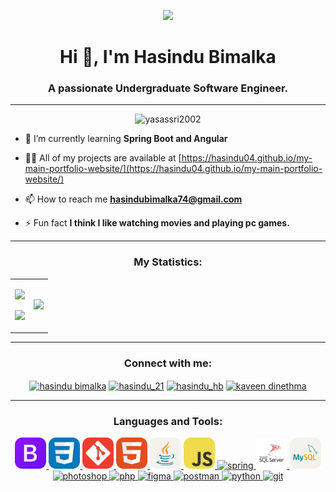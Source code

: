 <p align="center" ><img  src = "https://github.com/7oSkaaa/7oSkaaa/blob/main/Images/about_me.gif?raw=true" width = 100px></p>

<h1 align="center">Hi 👋, I'm Hasindu Bimalka</h1>
<h3 align="center">A passionate Undergraduate Software Engineer.</h3>

---

<p align="center"> <img src="https://komarev.com/ghpvc/?username=yasassri2002&label=Profile%20views&color=0e75b6&style=flat" alt="yasassri2002" /> </p>


- 🌱 I’m currently learning **Spring Boot and Angular**

- 👨‍💻 All of my projects are available at [https://hasindu04.github.io/my-main-portfolio-website/](https://hasindu04.github.io/my-main-portfolio-website/)

- 📫 How to reach me **hasindubimalka74@gmail.com**

- ⚡ Fun fact **I think I like watching movies and playing pc games.**

---

<h3 align="center">My Statistics:</h3>
<p align="center">
<table align="center">
<tr border="none">

<td width="50%" align="center">
  
  ![](https://github-readme-stats.vercel.app/api?username=Hasindu04&theme=radical&hide_border=false&include_all_commits=false&count_private=false)<br/>

  ![](https://github-readme-streak-stats.herokuapp.com/?user=Hasindu04&theme=radical&hide_border=false)<br/>

</td>
<td width="50%" align="center">

  ![](https://github-readme-stats.vercel.app/api/top-langs/?username=Hasindu04&theme=radical&hide_border=false&include_all_commits=false&count_private=false&layout=compact)
  
  </td>
</tr>
</table>

---

<h3 align="center">Connect with me:</h3>

<p align="center"><a href="https://www.linkedin.com/in/hasindu-bimalka-6b7766292?lipi=urn%3Ali%3Apage%3Ad_flagship3_profile_view_base_contact_details%3Bij%2F1Mct9Q0manLLHE7eqzQ%3D%3D" target="blank"><img align="center" src="https://github.com/Scar1109/skill-icons/blob/main/icons/LinkedIn.svg" alt="hasindu bimalka" height="40" width="40" /></a> <a href="https://instagram.com/hasindu_21" target="blank"><img align="center" src="https://github.com/Scar1109/skill-icons/blob/main/icons/Instagram.svg" alt="hasindu_21" height="40" width="40" /></a> <a href="https://twitter.com/hasindu_hb" target="blank"><img align="center" src="https://github.com/Scar1109/skill-icons/blob/main/icons/Twitter.svg" alt="hasindu_hb" height="40" width="40" /></a> <a href="https://www.facebook.com/hasindu.bimalka.9?mibextid=ZbWKwL" target="blank"><img align="center" src="https://raw.githubusercontent.com/rahuldkjain/github-profile-readme-generator/master/src/images/icons/Social/facebook.svg" alt="kaveen dinethma" height="40" width="40" /></a></p>

---

<h3 align="center">Languages and Tools:</h3>

<p align="center"><a href="https://getbootstrap.com" target="_blank" rel="noreferrer"> <img src="https://github.com/tandpfun/skill-icons/blob/main/icons/Bootstrap.svg" alt="bootstrap" width="50" height="50"/> </a> <a href="https://www.w3schools.com/css/" target="_blank" rel="noreferrer"> <img src="https://github.com/tandpfun/skill-icons/blob/main/icons/CSS.svg" alt="css3" width="50" height="50"/> </a> <a href="https://git-scm.com/" target="_blank" rel="noreferrer"> <img src="https://github.com/tandpfun/skill-icons/blob/main/icons/Git.svg" alt="git" width="50" height="50"/> </a> <a href="https://www.w3.org/html/" target="_blank" rel="noreferrer"> <img src="https://github.com/tandpfun/skill-icons/blob/main/icons/HTML.svg" alt="html5" width="50" height="50"/> </a> <a href="https://www.java.com" target="_blank" rel="noreferrer"> <img src="https://github.com/tandpfun/skill-icons/blob/main/icons/Java-Light.svg" alt="java" width="50" height="50"/> </a> <a href="https://developer.mozilla.org/en-US/docs/Web/JavaScript" target="_blank" rel="noreferrer"> <img src="https://github.com/tandpfun/skill-icons/blob/main/icons/JavaScript.svg" alt="javascript" width="50" height="50"/> </a> <a href="https://spring.io/" target="_blank" rel="noreferrer"> <img src="https://github.com/Scar1109/skill-icons/blob/main/icons/Spring-Light.svg" alt="spring" width="50" height="50"/> </a> <a href="https://www.microsoft.com/en-us/sql-server" target="_blank" rel="noreferrer"> <img src="https://github.com/Scar1109/skill-icons/blob/Scar1109/icons/microsoftSQL.svg" alt="mssql" width="50" height="50"/> </a> <a href="https://www.mysql.com/" target="_blank" rel="noreferrer"> <img src="https://github.com/tandpfun/skill-icons/blob/main/icons/MySQL-Light.svg" alt="mysql" width="50" height="50"/> </a> <a href="https://www.photoshop.com/en" target="_blank" rel="noreferrer"> <img src="https://github.com/Scar1109/skill-icons/blob/Scar1109/icons/Photoshop.svg" alt="photoshop" width="50" height="50"/> </a> <a href="https://www.php.net" target="_blank" rel="noreferrer"> <img src="https://github.com/Scar1109/skill-icons/blob/Scar1109/icons/PHP-Light.svg" alt="php" width="50" height="50"/> </a> <a href="https://www.figma.com/" target="_blank" rel="noreferrer"> <img src="https://github.com/Scar1109/skill-icons/blob/main/icons/Figma-Light.svg" alt="figma" width="50" height="50"/> </a> <a href="https://postman.com" target="_blank" rel="noreferrer"> <img src="https://github.com/Scar1109/skill-icons/blob/main/icons/Postman.svg" alt="postman" width="50" height="50"/> </a> <a href="https://www.python.org" target="_blank" rel="noreferrer"> <img src="https://github.com/Scar1109/skill-icons/blob/main/icons/Python-Light.svg" alt="python" width="50" height="50"/> </a> <a href="https://git-scm.com/" target="_blank" rel="noreferrer"> <img src="https://github.com/Scar1109/skill-icons/blob/main/icons/Git.svg" alt="git" width="50" height="50"/> </a></p>

